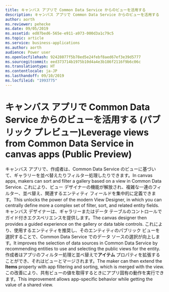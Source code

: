 ```yaml
---
title: キャンバス アプリで Common Data Service からのビューを活用する
description: キャンバス アプリで Common Data Service からのビューを活用する
author: aorth
ms.reviewer: pehecke
ms.date: 09/05/2019
ms.assetid: ed87bed6-565e-e911-a973-000d3a1c79c5
ms.topic: article
ms.service: business-applications
ms.author: aorth
audience: Power user
ms.openlocfilehash: 92428077f5b78ed5e24febf8aed67ef3e39d5777
ms.sourcegitcommit: eed373714b1975b10d4a4e3b186f2116f9b6c06c
ms.translationtype: HT
ms.contentlocale: ja-JP
ms.lasthandoff: 09/10/2019
ms.locfileid: "1993775"
---
```

# <a name="leverage-views-from-common-data-service-in-canvas-apps-public-preview"></a><span data-ttu-id="68f28-103">キャンバス アプリで Common Data Service からのビューを活用する (パブリック プレビュー)</span><span class="sxs-lookup"><span data-stu-id="68f28-103">Leverage views from Common Data Service in canvas apps (Public Preview)</span></span>



<span data-ttu-id="68f28-104">キャンバス アプリで、作成者は、Common Data Service のビューに基づいて、ギャラリーを並べ替えたりフィルター処理したりできます。</span><span class="sxs-lookup"><span data-stu-id="68f28-104">In canvas apps, makers can sort and filter a gallery based on a view in Common Data Service.</span></span> <span data-ttu-id="68f28-105">これにより、ビュー デザイナーの機能が解放され、複雑な一連のフィルター、並べ替え、関連するエンティティ フィールドを集中的に定義できます。</span><span class="sxs-lookup"><span data-stu-id="68f28-105">This unlocks the power of the modern View Designer, in which you can centrally define more a complex set of filter, sort, and related entity fields.</span></span> <span data-ttu-id="68f28-106">キャンバス デザイナーは、ギャラリーまたはデータ テーブルのコントロールでガイド付きエクスペリエンスを提供します。</span><span class="sxs-lookup"><span data-stu-id="68f28-106">The canvas designer then provides a guided experience on the gallery or data table controls.</span></span> <span data-ttu-id="68f28-107">これにより、使用するエンティティを推奨し、そのエンティティのパブリック ビューを選択することで、Common Data Service でのデータ ソースの選択が向上します。</span><span class="sxs-lookup"><span data-stu-id="68f28-107">It improves the selection of data sources in Common Data Service by recommending entities to use and selecting the public views for the entity.</span></span> <span data-ttu-id="68f28-108">作成者はアプリのフィルター処理と並べ替えで**アイテム** プロパティを拡張することができ、それはビューとマージされます。</span><span class="sxs-lookup"><span data-stu-id="68f28-108">The maker can then extend the **Items** property with app filtering and sorting, which is merged with the view.</span></span> <span data-ttu-id="68f28-109">この改善により、共有ビューの値を取得するときにアプリ固有の動作を実行できます。</span><span class="sxs-lookup"><span data-stu-id="68f28-109">This improvement allows app-specific behavior while getting the value of a shared view.</span></span>
